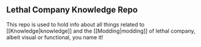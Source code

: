 ## Lethal Company Knowledge Repo
This repo is used to hold info about all things related to [[Knowledge|knowledge]] and the [[Modding|modding]] of lethal company, albeit visual or functional, you name it!
